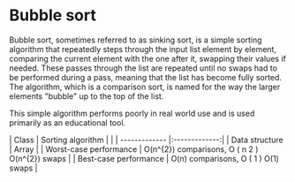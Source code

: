 # Bubble sort

Bubble sort, sometimes referred to as sinking sort, is a simple sorting algorithm that repeatedly steps through the input list element by element, comparing the current element with the one after it, swapping their values if needed. These passes through the list are repeated until no swaps had to be performed during a pass, meaning that the list has become fully sorted. The algorithm, which is a comparison sort, is named for the way the larger elements "bubble" up to the top of the list.

This simple algorithm performs poorly in real world use and is used primarily as an educational tool.

| Class        | Sorting algorithm |           |
| ------------- |:-------------:|
| Data structure      | Array |
| Worst-case performance      | O(n^{2}) comparisons, O ( n 2 ) O(n^{2}) swaps      |
| Best-case performance | O(n) comparisons, O ( 1 ) O(1) swaps      |